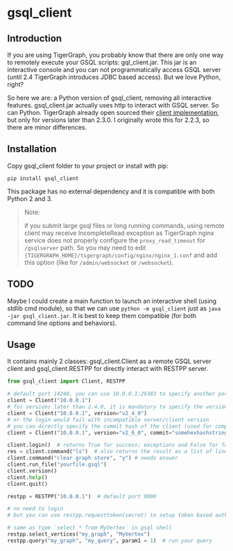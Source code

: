 # gsql_client

## Introduction

If you are using TigerGraph, you probably know that there are only one way to remotely execute
 your GSQL scripts: gql_client.jar. This jar is an interactive console and you can not programmatically
 access GSQL server (until 2.4 TigerGraph introduces JDBC based access). But we love Python,
 right?

So here we are: a Python version of gsql_client, removing all interactive features. gsql_client.jar
actually uses http to interact with GSQL server. So can Python. TigerGraph already open sourced their
[client implementation](https://github.com/tigergraph/ecosys/tree/master/clients/com/tigergraph), but only
for versions later than 2.3.0. I originally wrote this for 2.2.3, so there are minor differences.
 
## Installation

Copy gsql_client folder to your project or install with pip:

```shell script
pip install gsql_client
```

This package has no external dependency and it is compatible with both Python 2 and 3.
 
> Note:
>
> if you submit large gsql files or long running commands, using remote client may receive
> IncompleteRead exception as TigerGraph nginx service does not properly configure the `proxy_read_timeout`
> for `/gsqlserver` path. So you may need to edit `{TIGERGRAPH_HOME}/tigergraph/config/nginx/nginx_1.conf`
> and add this option (like for `/admin/websocket` or `/websocket`).

## TODO

Maybe I could create a main function to launch an interactive shell (using stdlib cmd module), so that
we can use `python -m gsql_client` just as `java -jar gsql_client.jar`. It is best to keep them compatible
(for both command line options and behaviors).

## Usage

It contains mainly 2 classes: gsql_client.Client as a remote GSQL server client and
gsql_client.RESTPP for directly interact with RESTPP server.

```python
from gsql_client import Client, RESTPP

# default port 14240, you can use 10.0.0.1:29383 to specify another port
client = Client("10.0.0.1")
# for versions later than 2.4.0, it is mandatory to specify the version like this:
client = Client("10.0.0.1", version="v2_4_0")
# or the login would fail with incompatible server/client version
# you can directly specify the commit hash of the client (used for compatibility check) by:
client = Client("10.0.0.1", version="v2_6_0", commit="somehexhashstring")

client.login()  # returns True for success; exceptions and False for failure
res = client.command("ls")  # also returns the result as a list of lines
client.command("clear graph store", "y") # needs answer
client.run_file("yourfile.gsql")
client.version()
client.help()
client.quit()

restpp = RESTPP("10.0.0.1")  # default port 9000

# no need to login
# but you can use restpp.requesttoken(secret) to setup token based authentication

# same as type `select * from MyVertex` in gsql shell
restpp.select_vertices("my_graph", "MyVertex")
restpp.query("my_graph", "my_query", param1 = 1)  # run your query
```
